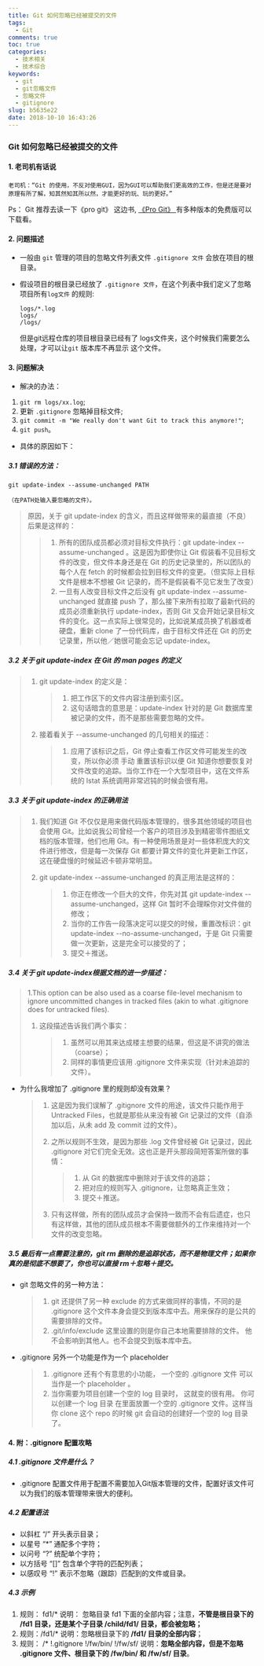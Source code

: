 ```yaml
---
title: Git 如何忽略已经被提交的文件
tags:
  - Git
comments: true
toc: true
categories:
  - 技术相关
  - 技术综合
keywords:
  - git
  - git忽略文件
  - 忽略文件
  - gitignore
slug: b5635e22
date: 2018-10-10 16:43:26
---
```

<script type="text/javascript" src="/assets/js/dist/bai.js"></script>

### Git 如何忽略已经被提交的文件

#### 1. 老司机有话说

    老司机：“Git 的使用，不反对使用GUI，因为GUI可以帮助我们更高效的工作，但是还是要对原理有所了解，知其然知其所以然，才能更好的玩、玩的更好。”

Ps： Git 推荐去读一下《pro git》 这边书, [《Pro Git》 ](https://progit.org/) 有多种版本的免费版可以下载看。

#### 2. 问题描述

- 一般由 `git` 管理的项目的忽略文件列表文件 `.gitignore 文件` 会放在项目的根目录。

- 假设项目的根目录已经放了 `.gitignore 文件`，在这个列表中我们定义了忽略项目所有`log文件` 的规则:

  ```
  logs/*.log
  logs/
  /logs/
  ```

  但是git远程仓库的项目根目录已经有了 logs文件夹，这个时候我们需要怎么处理，才可以让`git` 版本库不再显示 这个文件。

#### 3. 问题解决

- 解决的办法：

1. `git rm logs/xx.log`;
2. 更新 `.gitignore` 忽略掉目标文件;
3. `git commit -m "We really don't want Git to track this anymore!"`;
4. `git push`。

- 具体的原因如下：

##### 3.1 错误的方法：

   ```
   git update-index --assume-unchanged PATH
   ```

    （在PATH处输入要忽略的文件）。

   > 原因，关于 git update-index 的含义，而且这样做带来的最直接（不良）后果是这样的：
   >
   > > 1. 所有的团队成员都必须对目标文件执行：git update-index --assume-unchanged 。这是因为即使你让 Git 假装看不见目标文件的改变，但文件本身还是在 Git 的历史记录里的，所以团队的每个人在 fetch 的时候都会拉到目标文件的变更。（但实际上目标文件是根本不想被 Git 记录的，而不是假装看不见它发生了改变）
   > > 2. 一旦有人改变目标文件之后没有 git update-index --assume-unchanged 就直接 push 了，那么接下来所有拉取了最新代码的成员必须重新执行 update-index，否则 Git 又会开始记录目标文件的变化。这一点实际上很常见的，比如说某成员换了机器或者硬盘，重新 clone 了一份代码库，由于目标文件还在 Git 的历史记录里，所以他／她很可能会忘记 update-index。

##### 3.2 关于 git update-index 在 Git 的 man pages 的定义

  > 1. git update-index 的定义是：
  >
  >    > 1. 把工作区下的文件内容注册到索引区。
  >    > 2. 这句话暗含的意思是：update-index 针对的是 Git 数据库里被记录的文件，而不是那些需要忽略的文件。
  >
  > 2. 接着看关于 --assume-unchanged 的几句相关的描述：
  >
  >    > 1. 应用了该标识之后，Git 停止查看工作区文件可能发生的改变，所以你必须 手动 重置该标识以便 Git 知道你想要恢复对文件改变的追踪。当你工作在一个大型项目中，这在文件系统的 lstat 系统调用非常迟钝的时候会很有用。

##### 3.3  关于 git update-index 的正确用法

  > 1. 我们知道 Git 不仅仅是用来做代码版本管理的，很多其他领域的项目也会使用 Git。比如说我公司曾经一个客户的项目涉及到精密零件图纸文档的版本管理，他们也用 Git。有一种使用场景是对一些体积庞大的文件进行修改，但是每一次保存 Git 都要计算文件的变化并更新工作区，这在硬盘慢的时候延迟卡顿非常明显。
  >
  > 2. git update-index --assume-unchanged 的真正用法是这样的：
  >
  >    > 1. 你正在修改一个巨大的文件，你先对其 git update-index --assume-unchanged，这样 Git 暂时不会理睬你对文件做的修改；
  >    > 2. 当你的工作告一段落决定可以提交的时候，重置改标识：git update-index --no-assume-unchanged，于是 Git 只需要做一次更新，这是完全可以接受的了；
  >    > 3. 提交＋推送。

##### 3.4 关于 git update-index根据文档的进一步描述：

  > 1.This option can be also used as a coarse file-level mechanism to ignore uncommitted changes in tracked files (akin to what .gitignore does for untracked files).
  >
  > 1. 这段描述告诉我们两个事实：
  >
  >    > 1. 虽然可以用其来达成楼主想要的结果，但这是不讲究的做法（coarse）；
  >    > 2. 同样的事情更应该用 .gitignore 文件来实现（针对未追踪的文件）。

- 为什么我增加了 .gitignore 里的规则却没有效果？

  > 1. 这是因为我们误解了 .gitignore 文件的用途，该文件只能作用于 Untracked Files，也就是那些从来没有被 Git 记录过的文件（自添加以后，从未 add 及 commit 过的文件）。
  >
  > 2. 之所以规则不生效，是因为那些 .log 文件曾经被 Git 记录过，因此 .gitignore 对它们完全无效。这也正是开头那段简短答案所做的事情：
  >
  >    > 1. 从 Git 的数据库中删除对于该文件的追踪；
  >    > 2. 把对应的规则写入 .gitignore，让忽略真正生效；
  >    > 3. 提交＋推送。
  >
  > 3. 只有这样做，所有的团队成员才会保持一致而不会有后遗症，也只有这样做，其他的团队成员根本不需要做额外的工作来维持对一个文件的改变忽略。

##### 3.5  最后有一点需要注意的，git rm 删除的是追踪状态，而不是物理文件；如果你真的是彻底不想要了，你也可以直接 rm＋忽略＋提交。

- git 忽略文件的另一种方法：

  > 1. git 还提供了另一种 exclude 的方式来做同样的事情，不同的是 .gitignore 这个文件本身会提交到版本库中去。用来保存的是公共的需要排除的文件。
  > 2. .git/info/exclude 这里设置的则是你自己本地需要排除的文件。 他不会影响到其他人。也不会提交到版本库中去。

- .gitignore 另外一个功能是作为一个 placeholder

  > 1. .gitignore 还有个有意思的小功能， 一个空的 .gitignore 文件 可以当作是一个 placeholder 。
  > 2. 当你需要为项目创建一个空的 log 目录时， 这就变的很有用。 你可以创建一个 log 目录 在里面放置一个空的 .gitignore 文件。这样当你 clone 这个 repo 的时候 git 会自动的创建好一个空的 log 目录了。


####  4. 附：.gitignore 配置攻略

##### 4.1 .gitignore 文件是什么？

- .gitignore 配置文件用于配置不需要加入Git版本管理的文件，配置好该文件可以为我们的版本管理带来很大的便利。

##### 4.2 配置语法

- 以斜杠 “/” 开头表示目录；
- 以星号 “*” 通配多个字符；
- 以问号 “?” 统配单个字符；
- 以方括号 “[]” 包含单个字符的匹配列表；
- 以感叹号 “!” 表示不忽略（跟踪）匹配到的文件或目录。

##### 4.3 示例

1. 规则： fd1/*
   说明： 忽略目录 fd1 下面的全部内容；注意，**不管是根目录下的 /fd1 目录，还是某个子目录 /child/fd1/ 目录，都会被忽略；**
2. 规则：/fd1/*
   说明：忽略根目录下的 **/fd1/ 目录的全部内容**；
3. 规则：
   /*
   !.gitignore
   !/fw/bin/
   !/fw/sf/
   说明：**忽略全部内容，但是不忽略 .gitignore 文件、根目录下的 /fw/bin/ 和 /fw/sf/ 目录**。
